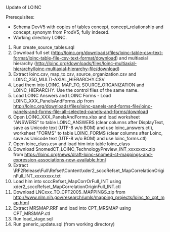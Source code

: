 Update of LOINC

Prerequisites:
- Schema DevV5 with copies of tables concept, concept_relationship and concept_synonym from ProdV5, fully indexed. 
- Working directory LOINC.

1. Run create_source_tables.sql
2. Download full set (http://loinc.org/downloads/files/loinc-table-csv-text-format/loinc-table-file-csv-text-format/download)
and multiaxial hierarchy (http://loinc.org/downloads/files/loinc-multiaxial-hierarchy/loinc-multiaxial-hierarchy-file/download)
3. Extract loinc.csv, map_to.csv, source_organization.csv and LOINC_250_MULTI-AXIAL_HIERARCHY.CSV
4. Load them into LOINC, MAP_TO, SOURCE_ORGANIZATION and LOINC_HIERARCHY. Use the control files of the same name.
5. Load LOINC Answers and LOINC Forms - Load LOINC_XXX_PanelsAndForms.zip from http://loinc.org/downloads/files/loinc-panels-and-forms-file/loinc-panels-and-forms-file-all-selected-panels-and-forms/download
6. Open LOINC_XXX_PanelsAndForms.xlsx and load worksheet "ANSWERS" to table LOINC_ANSWERS (clear columns after DisplayText, save as Unicode text (UTF-8 w/o BOM) and use loinc_answers.ctl),
worksheet "FORMS" to table LOINC_FORMS (clear columns after Loinc, save as Unicode text (UTF-8 w/o BOM) and use loinc_forms.ctl)
7. Open loinc_class.csv and load him into table loinc_class
8. Download SnomedCT_LOINC_TechnologyPreview_INT_xxxxxxxx.zip from https://loinc.org/news/draft-loinc-snomed-ct-mappings-and-expression-associations-now-available.html
9. Extract \RF2Release\Full\Refset\Content\xder2_scccRefset_MapCorrelationOriginFull_INT_xxxxxxxx.txt
10. Load him into scccRefset_MapCorrOrFull_INT using xder2_scccRefset_MapCorrelationOriginFull_INT.ctl
11. Download LNCxxx_TO_CPT2005_MAPPINGS.zip from http://www.nlm.nih.gov/research/umls/mapping_projects/loinc_to_cpt_map.html
12. Extract MRSMAP.RRF and load into CPT_MRSMAP using CPT_MRSMAP.ctl
13. Run load_stage.sql
14. Run generic_update.sql (from working directory)

 